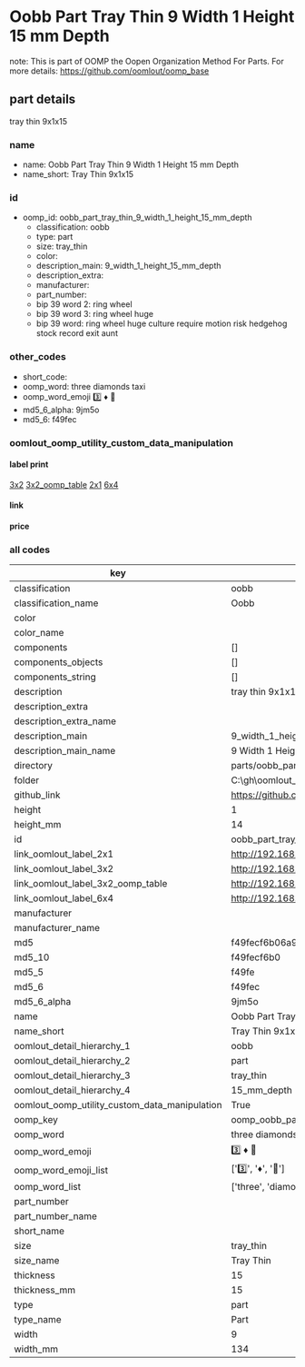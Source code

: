 # Oobb Part Tray Thin 9 Width 1 Height 15 mm Depth  

note: This is part of OOMP the Oopen Organization Method For Parts. For more details: https://github.com/oomlout/oomp_base

##  part details
  



tray thin 9x1x15



### name
* name: Oobb Part Tray Thin 9 Width 1 Height 15 mm Depth
* name_short: Tray Thin 9x1x15 
### id
* oomp_id: oobb_part_tray_thin_9_width_1_height_15_mm_depth
  * classification: oobb
  * type: part
  * size: tray_thin
  * color: 
  * description_main: 9_width_1_height_15_mm_depth
  * description_extra: 
  * manufacturer: 
  * part_number: 
  * bip 39 word 2: ring wheel
  * bip 39 word 3: ring wheel huge
  * bip 39 word: ring wheel huge culture require motion risk hedgehog stock record exit aunt

### other_codes
* short_code: 
* oomp_word: three diamonds taxi
* oomp_word_emoji :three: :diamonds: :taxi:
* md5_6_alpha: 9jm5o
* md5_6: f49fec






### oomlout_oomp_utility_custom_data_manipulation
#### label print
[3x2](http://192.168.1.245:1112/?label=oomp%209jm5o)
[3x2_oomp_table](http://192.168.1.108:1112/?label=oomp%209jm5o)
[2x1](http://192.168.1.242:1112/?label=oomp%209jm5o)
[6x4](http://192.168.1.55:1112/?label=oomp%209jm5o)    

#### link

                              

#### price







### all codes 
| key | value |  
| --- | --- |  
| classification | oobb |  
| classification_name | Oobb |  
| color |  |  
| color_name |  |  
| components | [] |  
| components_objects | [] |  
| components_string | [] |  
| description | tray thin 9x1x15 |  
| description_extra |  |  
| description_extra_name |  |  
| description_main | 9_width_1_height_15_mm_depth |  
| description_main_name | 9 Width 1 Height 15 mm Depth |  
| directory | parts/oobb_part_tray_thin_9_width_1_height_15_mm_depth |  
| folder | C:\gh\oomlout_oobb_version_4_generated_parts\things\oobb_part_tray_thin_9_width_1_height_15_mm_depth |  
| github_link | https://github.com/oomlout/oomlout_oomp_part_src/tree/main/parts/oobb_part_tray_thin_9_width_1_height_15_mm_depth |  
| height | 1 |  
| height_mm | 14 |  
| id | oobb_part_tray_thin_9_width_1_height_15_mm_depth |  
| link_oomlout_label_2x1 | http://192.168.1.242:1112/?label=oomp%209jm5o |  
| link_oomlout_label_3x2 | http://192.168.1.245:1112/?label=oomp%209jm5o |  
| link_oomlout_label_3x2_oomp_table | http://192.168.1.108:1112/?label=oomp%209jm5o |  
| link_oomlout_label_6x4 | http://192.168.1.55:1112/?label=oomp%209jm5o |  
| manufacturer |  |  
| manufacturer_name |  |  
| md5 | f49fecf6b06a974e415b8358dd7e85d0 |  
| md5_10 | f49fecf6b0 |  
| md5_5 | f49fe |  
| md5_6 | f49fec |  
| md5_6_alpha | 9jm5o |  
| name | Oobb Part Tray Thin 9 Width 1 Height 15 mm Depth |  
| name_short | Tray Thin 9x1x15  |  
| oomlout_detail_hierarchy_1 | oobb |  
| oomlout_detail_hierarchy_2 | part |  
| oomlout_detail_hierarchy_3 | tray_thin |  
| oomlout_detail_hierarchy_4 | 15_mm_depth |  
| oomlout_oomp_utility_custom_data_manipulation | True |  
| oomp_key | oomp_oobb_part_tray_thin_9_width_1_height_15_mm_depth |  
| oomp_word | three diamonds taxi |  
| oomp_word_emoji | :three: :diamonds: :taxi: |  
| oomp_word_emoji_list | [':three:', ':diamonds:', ':taxi:'] |  
| oomp_word_list | ['three', 'diamonds', 'taxi'] |  
| part_number |  |  
| part_number_name |  |  
| short_name |  |  
| size | tray_thin |  
| size_name | Tray Thin |  
| thickness | 15 |  
| thickness_mm | 15 |  
| type | part |  
| type_name | Part |  
| width | 9 |  
| width_mm | 134 |  
